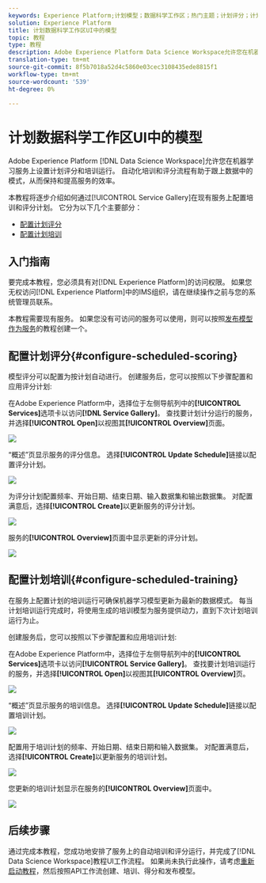 ```yaml
---
keywords: Experience Platform;计划模型；数据科学工作区；热门主题；计划评分；计划培训
solution: Experience Platform
title: 计划数据科学工作区UI中的模型
topic: 教程
type: 教程
description: Adobe Experience Platform Data Science Workspace允许您在机器学习服务上设置计划的评分和培训运行。 自动化培训和评分流程有助于跟上数据中的模式，从而在一段时间内保持和提高服务的效率。
translation-type: tm+mt
source-git-commit: 8f5b7018a52d4c5860e03cec3108435ede8815f1
workflow-type: tm+mt
source-wordcount: '539'
ht-degree: 0%

---
```



# 计划数据科学工作区UI中的模型

Adobe Experience Platform [!DNL Data Science Workspace]允许您在机器学习服务上设置计划评分和培训运行。 自动化培训和评分流程有助于跟上数据中的模式，从而保持和提高服务的效率。

本教程将逐步介绍如何通过[!UICONTROL Service Gallery]在现有服务上配置培训和评分计划。 它分为以下几个主要部分：

- [配置计划评分](#configure-scheduled-scoring)
- [配置计划培训](#configure-scheduled-training)

## 入门指南

要完成本教程，您必须具有对[!DNL Experience Platform]的访问权限。 如果您无权访问[!DNL Experience Platform]中的IMS组织，请在继续操作之前与您的系统管理员联系。

本教程需要现有服务。 如果您没有可访问的服务可以使用，则可以按照[发布模型作为服务](./publish-model-service-ui.md)的教程创建一个。

## 配置计划评分{#configure-scheduled-scoring}

模型评分可以配置为按计划自动进行。 创建服务后，您可以按照以下步骤配置和应用评分计划:

在Adobe Experience Platform中，选择位于左侧导航列中的&#x200B;**[!UICONTROL Services]**&#x200B;选项卡以访问&#x200B;**[!DNL Service Gallery]**。 查找要计划计分运行的服务，并选择&#x200B;**[!UICONTROL Open]**&#x200B;以视图其&#x200B;**[!UICONTROL Overview]**&#x200B;页面。

![](../images/models-recipes/schedule/select_service.png)

“概述”页显示服务的评分信息。 选择&#x200B;**[!UICONTROL Update Schedule]**&#x200B;链接以配置评分计划。

![](../images/models-recipes/schedule/update_scoring.png)

为评分计划配置频率、开始日期、结束日期、输入数据集和输出数据集。 对配置满意后，选择&#x200B;**[!UICONTROL Create]**&#x200B;以更新服务的评分计划。

![](../images/models-recipes/schedule/set_scoring_schedule.png)

服务的&#x200B;**[!UICONTROL Overview]**&#x200B;页面中显示更新的评分计划。

![](../images/models-recipes/schedule/scoring_set.png)

## 配置计划培训{#configure-scheduled-training}

在服务上配置计划的培训运行可确保机器学习模型更新为最新的数据模式。 每当计划培训运行完成时，将使用生成的培训模型为服务提供动力，直到下次计划培训运行为止。

创建服务后，您可以按照以下步骤配置和应用培训计划:

在Adobe Experience Platform中，选择位于左侧导航列中的&#x200B;**[!UICONTROL Services]**&#x200B;选项卡以访问&#x200B;**[!UICONTROL Service Gallery]**。 查找要计划培训运行的服务，并选择&#x200B;**[!UICONTROL Open]**&#x200B;以视图其&#x200B;**[!UICONTROL Overview]**&#x200B;页。

![](../images/models-recipes/schedule/select_service.png)

“概述”页显示服务的培训信息。 选择&#x200B;**[!UICONTROL Update Schedule]**&#x200B;链接以配置培训计划。

![](../images/models-recipes/schedule/update_training.png)

配置用于培训计划的频率、开始日期、结束日期和输入数据集。 对配置满意后，选择&#x200B;**[!UICONTROL Create]**&#x200B;以更新服务的培训计划。

![](../images/models-recipes/schedule/set_training_schedule.png)

您更新的培训计划显示在服务的&#x200B;**[!UICONTROL Overview]**&#x200B;页面中。

![](../images/models-recipes/schedule/training_set.png)

## 后续步骤

通过完成本教程，您成功地安排了服务上的自动培训和评分运行，并完成了[!DNL Data Science Workspace]教程UI工作流程。 如果尚未执行此操作，请考虑[重新启动教程](./create-retails-sales-dataset.md)，然后按照API工作流创建、培训、得分和发布模型。
